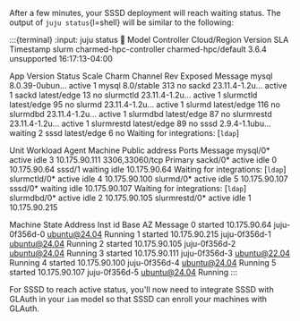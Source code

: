 After a few minutes, your SSSD deployment will reach waiting status.
The output of `juju status`{l=shell} will be similar to the following:

:::{terminal}
:input: juju status
:scroll:
Model  Controller              Cloud/Region         Version  SLA          Timestamp
slurm  charmed-hpc-controller  charmed-hpc/default  3.6.4    unsupported  16:17:13-04:00

App         Version          Status   Scale  Charm       Channel      Rev  Exposed  Message
mysql       8.0.39-0ubun...  active       1  mysql       8.0/stable   313  no
sackd       23.11.4-1.2u...  active       1  sackd       latest/edge   13  no
slurmctld   23.11.4-1.2u...  active       1  slurmctld   latest/edge   95  no
slurmd      23.11.4-1.2u...  active       1  slurmd      latest/edge  116  no
slurmdbd    23.11.4-1.2u...  active       1  slurmdbd    latest/edge   87  no
slurmrestd  23.11.4-1.2u...  active       1  slurmrestd  latest/edge   89  no
sssd        2.9.4-1.1ubu...  waiting      2  sssd        latest/edge    6  no       Waiting for integrations: [`ldap`]

Unit           Workload  Agent  Machine  Public address  Ports           Message
mysql/0*       active    idle   3        10.175.90.111   3306,33060/tcp  Primary
sackd/0*       active    idle   0        10.175.90.64
  sssd/1       waiting   idle            10.175.90.64                    Waiting for integrations: [`ldap`]
slurmctld/0*   active    idle   4        10.175.90.100
slurmd/0*      active    idle   5        10.175.90.107
  sssd/0*      waiting   idle            10.175.90.107                   Waiting for integrations: [`ldap`]
slurmdbd/0*    active    idle   2        10.175.90.105
slurmrestd/0*  active    idle   1        10.175.90.215

Machine  State    Address        Inst id        Base          AZ  Message
0        started  10.175.90.64   juju-0f356d-0  ubuntu@24.04      Running
1        started  10.175.90.215  juju-0f356d-1  ubuntu@24.04      Running
2        started  10.175.90.105  juju-0f356d-2  ubuntu@24.04      Running
3        started  10.175.90.111  juju-0f356d-3  ubuntu@22.04      Running
4        started  10.175.90.100  juju-0f356d-4  ubuntu@24.04      Running
5        started  10.175.90.107  juju-0f356d-5  ubuntu@24.04      Running
:::

For SSSD to reach active status, you'll now need to integrate SSSD with
GLAuth in your `iam` model so that SSSD can enroll your machines with GLAuth.
